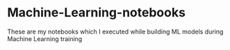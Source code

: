 # Machine-Learning-notebooks
These are my notebooks which I executed while building ML models during Machine Learning training
